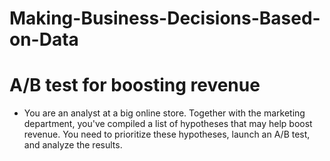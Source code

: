# Making-Business-Decisions-Based-on-Data
# A/B test for boosting revenue
- You are an analyst at a big online store. Together with the marketing department, you've compiled a list of hypotheses that may help boost revenue. You need to prioritize these hypotheses, launch an A/B test, and analyze the results.

